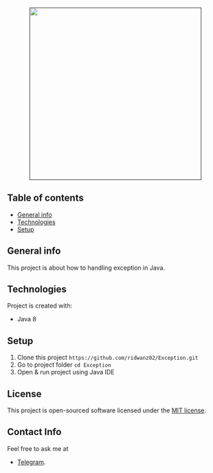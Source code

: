 <p align="center"><a href=""><img src="https://raw.githubusercontent.com/jmnote/z-icons/master/svg/java.svg" width="400"></a></p>

## Table of contents
* [General info](#general-info)
* [Technologies](#technologies)
* [Setup](#setup)

## General info
This project is about how to handling exception in Java.
	
## Technologies
Project is created with:
* Java 8
	
## Setup

1. Clone this project `https://github.com/ridwanz02/Exception.git`
2. Go to project folder `cd Exception`
3. Open & run project using Java IDE

## License

This project is open-sourced software licensed under the [MIT license](https://opensource.org/licenses/MIT).

## Contact Info

Feel free to ask me at
- [Telegram](https://t.me/ridwanz02).
